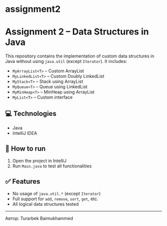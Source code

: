 # assignment2

# Assignment 2 – Data Structures in Java

This repository contains the implementation of custom data structures in Java without using `java.util` (except `Iterator`). It includes:

- `MyArrayList<T>` – Custom ArrayList
- `MyLinkedList<T>` – Custom Doubly LinkedList
- `MyStack<T>` – Stack using ArrayList
- `MyQueue<T>` – Queue using LinkedList
- `MyMinHeap<T>` – MinHeap using ArrayList
- `MyList<T>` – Custom interface

## 💻 Technologies
- Java
- IntelliJ IDEA

## 🧪 How to run
1. Open the project in IntelliJ
2. Run `Main.java` to test all functionalities

## ✅ Features
- No usage of `java.util.*` (except `Iterator`)
- Full support for `add`, `remove`, `sort`, `get`, etc.
- All logical data structures tested

---

Автор: Turarbek Baimukhammed
